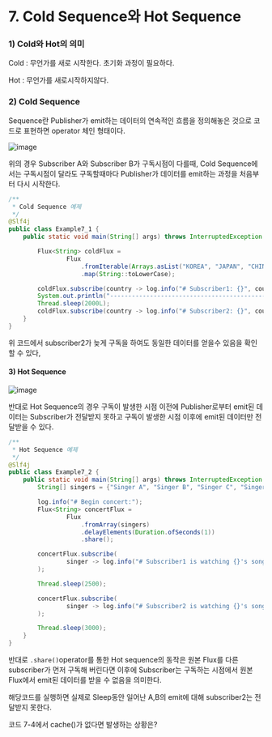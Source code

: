 # 7. Cold Sequence와 Hot Sequence



### 1) Cold와 Hot의 의미

Cold : 무언가를 새로 시작한다. 초기화 과정이 필요하다.

Hot : 무언가를 새로시작하지않다. 



### 2) Cold Sequence

Sequence란 Publisher가 emit하는 데이터의 연속적인 흐름을 정의해놓은 것으로 코드로 표현하면 operator 체인 형태이다.

![image](https://github.com/bjpublic/Spring-Reactive/assets/62167266/6bdd7616-3e50-4739-80e7-5b6f6b344883)



위의 경우 Subscriber A와 Subscriber B가 구독시점이 다를때, Cold Sequence에서는 구독시점이 달라도 구독할때마다 Publisher가 데이터를 emit하는 과정을 처음부터 다시 시작한다.

```java
/**
 * Cold Sequence 예제
 */
@Slf4j
public class Example7_1 {
    public static void main(String[] args) throws InterruptedException {

        Flux<String> coldFlux =
                Flux
                    .fromIterable(Arrays.asList("KOREA", "JAPAN", "CHINESE"))
                    .map(String::toLowerCase);

        coldFlux.subscribe(country -> log.info("# Subscriber1: {}", country));
        System.out.println("----------------------------------------------------------------------");
        Thread.sleep(2000L);
        coldFlux.subscribe(country -> log.info("# Subscriber2: {}", country));
    }
}
```

위 코드에서 subscriber2가 늦게 구독을 하여도 동일한 데이터를 얻을수 있음을 확인 할 수  있다,



#### 3) Hot Sequence

![image](https://github.com/bjpublic/Spring-Reactive/assets/62167266/5d80443d-700e-425c-818d-a8963f6c681d)

반대로 Hot Sequence의 경우 구독이 발생한 시점 이전에 Publisher로부터 emit된 데이터는 Subscriber가 전달받지 못하고 구독이 발생한 시점 이후에 emit된 데이터만 전달받을 수 있다.

```java
/**
 * Hot Sequence 예제
 */
@Slf4j
public class Example7_2 {
    public static void main(String[] args) throws InterruptedException {
        String[] singers = {"Singer A", "Singer B", "Singer C", "Singer D", "Singer E"};

        log.info("# Begin concert:");
        Flux<String> concertFlux =
                Flux
                    .fromArray(singers)
                    .delayElements(Duration.ofSeconds(1))
                    .share();

        concertFlux.subscribe(
                singer -> log.info("# Subscriber1 is watching {}'s song", singer)
        );

        Thread.sleep(2500);

        concertFlux.subscribe(
                singer -> log.info("# Subscriber2 is watching {}'s song", singer)
        );

        Thread.sleep(3000);
    }
}

```

반대로 `.share()`operator를 통한 Hot sequence의 동작은 원본 Flux를 다른 subscriber가 먼저 구독해 버린다면 이후에 Subscriber는 구독하는 시점에서 원본 Flux에서 emit된 데이터를 받을 수 없음을 의미한다.

해당코드를 실행하면 실제로 Sleep동안 일어난 A,B의 emit에 대해 subscriber2는 전달받지 못한다.





코드 7-4에서 cache()가 없다면 발생하는 상황은?